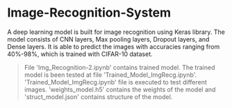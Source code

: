 # Image-Recognition-System

A deep learning model is built for image recognition using Keras library. The model consists of CNN layers, Max pooling layers, Dropout layers, and Dense layers. It is able to predict the images with accuracies ranging from 40%-98%, which is trained with CIFAR-10 dataset. 

> File 'Img_Recognition-2.ipynb' contains trained model. The trained model is been tested at file 'Trained_Model_ImgRecg.ipynb'. 
> 'Trained_Model_ImgRecg.ipynb' file is executed to test different images.
> 'weights_model.h5' contains the weights of the model and 'struct_model.json' contains structure of the model.
